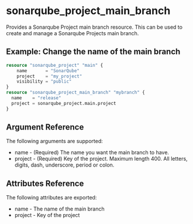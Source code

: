 # sonarqube_project_main_branch
Provides a Sonarqube Project main branch resource. This can be used to create and manage a Sonarqube Projects main branch.

## Example: Change the name of the main branch
```terraform
resource "sonarqube_project" "main" {
    name       = "SonarQube"
    project    = "my_project"
    visibility = "public" 
}
resource "sonarqube_project_main_branch" "mybranch" {
  name    = "release"
  project = sonarqube_project.main.project
}
```

## Argument Reference
The following arguments are supported:

- name - (Required) The name you want the main branch to have.
- project - (Required) Key of the project. Maximum length 400. All letters, digits, dash, underscore, period or colon.

## Attributes Reference
The following attributes are exported:
- name - The name of the main branch
- project - Key of the project

